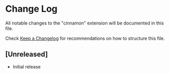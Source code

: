 # Change Log

All notable changes to the "cinnamon" extension will be documented in this file.

Check [Keep a Changelog](http://keepachangelog.com/) for recommendations on how to structure this file.

## [Unreleased]

- Initial release
